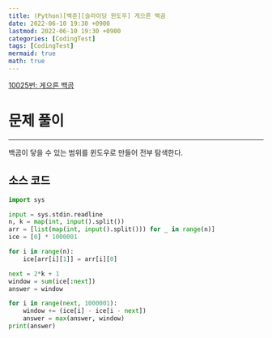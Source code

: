 ```yaml
---
title: (Python)[백준][슬라이딩 윈도우] 게으른 백곰
date: 2022-06-10 19:30 +0900
lastmod: 2022-06-10 19:30 +0900
categories: [CodingTest]
tags: [CodingTest]
mermaid: true
math: true
---
```

[10025번: 게으른 백곰](https://www.acmicpc.net/problem/10025)

# **문제 풀이**
---

백곰이 닿을 수 있는 범위를 윈도우로 만들어 전부 탐색한다.

## 소스 코드

```python
import sys

input = sys.stdin.readline
n, k = map(int, input().split())
arr = [list(map(int, input().split())) for _ in range(n)]
ice = [0] * 1000001

for i in range(n):
    ice[arr[i][1]] = arr[i][0]

next = 2*k + 1
window = sum(ice[:next])
answer = window

for i in range(next, 1000001):
    window += (ice[i] - ice[i - next])
    answer = max(answer, window)
print(answer)
```